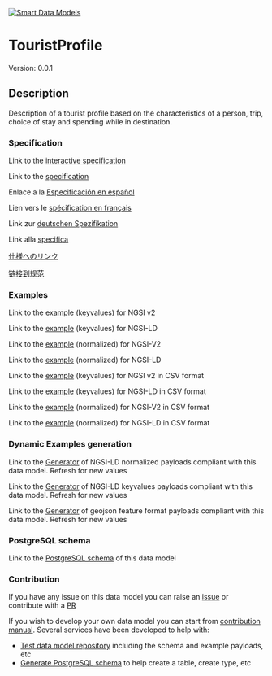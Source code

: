[![Smart Data Models](https://smartdatamodels.org/wp-content/uploads/2022/01/SmartDataModels_logo.png "Logo")](https://smartdatamodels.org)
# TouristProfile
Version: 0.0.1

## Description 

Description of a tourist profile based on the characteristics of a person, trip, choice of stay and spending while in destination.
### Specification

Link to the [interactive specification](https://swagger.lab.fiware.org/?url=https://smart-data-models.github.io/dataModel.TourismDestinations/TouristProfile/swagger.yaml)

Link to the [specification](https://github.com/smart-data-models/dataModel.TourismDestinations/blob/master/TouristProfile/doc/spec.md)

Enlace a la [Especificación en español](https://github.com/smart-data-models/dataModel.TourismDestinations/blob/master/TouristProfile/doc/spec_ES.md)

Lien vers le [spécification en français](https://github.com/smart-data-models/dataModel.TourismDestinations/blob/master/TouristProfile/doc/spec_FR.md)

Link zur [deutschen Spezifikation](https://github.com/smart-data-models/dataModel.TourismDestinations/blob/master/TouristProfile/doc/spec_DE.md)

Link alla [specifica](https://github.com/smart-data-models/dataModel.TourismDestinations/blob/master/TouristProfile/doc/spec_IT.md)

[仕様へのリンク](https://github.com/smart-data-models/dataModel.TourismDestinations/blob/master/TouristProfile/doc/spec_JA.md)

[链接到规范](https://github.com/smart-data-models/dataModel.TourismDestinations/blob/master/TouristProfile/doc/spec_ZH.md)
### Examples

Link to the [example](https://smart-data-models.github.io/dataModel.TourismDestinations/TouristProfile/examples/example.json) (keyvalues) for NGSI v2

Link to the [example](https://smart-data-models.github.io/dataModel.TourismDestinations/TouristProfile/examples/example.jsonld) (keyvalues) for NGSI-LD

Link to the [example](https://smart-data-models.github.io/dataModel.TourismDestinations/TouristProfile/examples/example-normalized.json) (normalized) for NGSI-V2

Link to the [example](https://smart-data-models.github.io/dataModel.TourismDestinations/TouristProfile/examples/example-normalized.jsonld) (normalized) for NGSI-LD

Link to the [example](https://github.com/smart-data-models/dataModel.TourismDestinations/blob/master/TouristProfile/examples/example.json.csv) (keyvalues) for NGSI v2 in CSV format

Link to the [example](https://github.com/smart-data-models/dataModel.TourismDestinations/blob/master/TouristProfile/examples/example.jsonld.csv) (keyvalues) for NGSI-LD in CSV format

Link to the [example](https://github.com/smart-data-models/dataModel.TourismDestinations/blob/master/TouristProfile/examples/example-normalized.json.csv) (normalized) for NGSI-V2 in CSV format

Link to the [example](https://github.com/smart-data-models/dataModel.TourismDestinations/blob/master/TouristProfile/examples/example-normalized.jsonld.csv) (normalized) for NGSI-LD in CSV format
### Dynamic Examples generation

Link to the [Generator](https://smartdatamodels.org/extra/ngsi-ld_generator.php?schemaUrl=https://raw.githubusercontent.com/smart-data-models/dataModel.TourismDestinations/master/TouristProfile/schema.json&email=info@smartdatamodels.org) of NGSI-LD normalized payloads compliant with this data model. Refresh for new values

Link to the [Generator](https://smartdatamodels.org/extra/ngsi-ld_generator_keyvalues.php?schemaUrl=https://raw.githubusercontent.com/smart-data-models/dataModel.TourismDestinations/master/TouristProfile/schema.json&email=info@smartdatamodels.org) of NGSI-LD keyvalues payloads compliant with this data model. Refresh for new values

Link to the [Generator](https://smartdatamodels.org/extra/geojson_features_generator.php?schemaUrl=https://raw.githubusercontent.com/smart-data-models/dataModel.TourismDestinations/master/TouristProfile/schema.json&email=info@smartdatamodels.org) of geojson feature format payloads compliant with this data model. Refresh for new values
### PostgreSQL schema

Link to the [PostgreSQL schema](https://github.com/smart-data-models/dataModel.TourismDestinations/blob/master/TouristProfile/schema.sql) of this data model
### Contribution

 If you have any issue on this data model you can raise an [issue](https://github.com/smart-data-models/dataModel.TourismDestinations/issues)  or contribute with a [PR](https://github.com/smart-data-models/dataModel.TourismDestinations/pulls)

 If you wish to develop your own data model you can start from [contribution manual](https://bit.ly/contribution_manual). Several services have been developed to help with: 
 - [Test data model repository](https://smartdatamodels.org/index.php/data-models-contribution-api/) including the schema and example payloads, etc
 - [Generate PostgreSQL schema](https://smartdatamodels.org/index.php/sql-service/) to help create a table, create type, etc